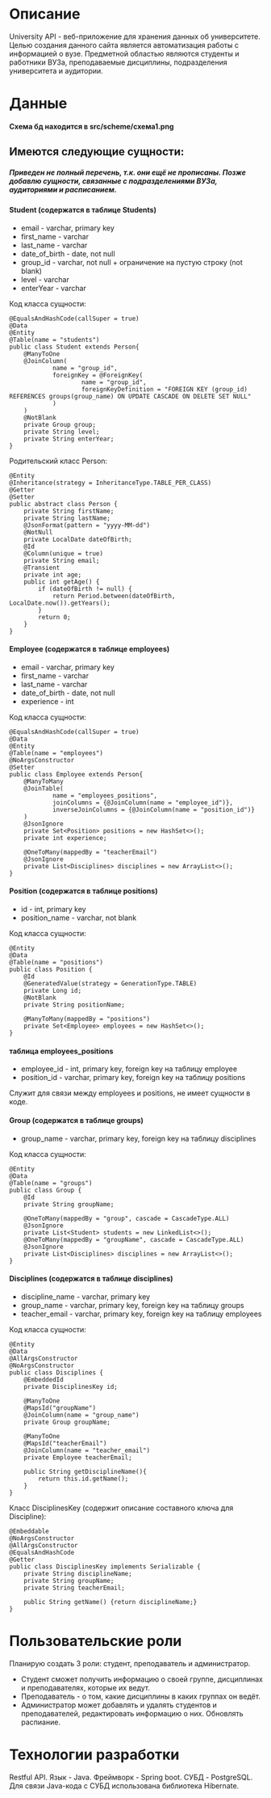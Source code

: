 # Описание
University API - веб-приложение для хранения данных об университете. Целью создания данного сайта является автоматизация работы с информацией о вузе. 
Предметной областью являются студенты и работники ВУЗа, преподаваемые дисциплины, подразделения университета и аудитории.

# Данные
#### Схема бд находится в src/scheme/схема1.png
## Имеются следующие сущности:
##### Приведен не полный перечень, т.к. они ещё не прописаны. Позже добавлю сущности, связанные с подразделениями ВУЗа, аудиториями и расписанием.

#### Student (содержатся в таблице Students)
- email - varchar, primary key
- first_name - varchar
- last_name - varchar
- date_of_birth - date, not null
- group_id - varchar, not null + ограничение на пустую строку (not blank)
- level - varchar
- enterYear - varchar

Код класса сущности:
```
@EqualsAndHashCode(callSuper = true)
@Data
@Entity
@Table(name = "students")
public class Student extends Person{
    @ManyToOne
    @JoinColumn(
            name = "group_id",
            foreignKey = @ForeignKey(
                    name = "group_id",
                    foreignKeyDefinition = "FOREIGN KEY (group_id) REFERENCES groups(group_name) ON UPDATE CASCADE ON DELETE SET NULL"
            )
    )
    @NotBlank
    private Group group;
    private String level;
    private String enterYear;
}
```



Родительский класс Person:
```
@Entity
@Inheritance(strategy = InheritanceType.TABLE_PER_CLASS)
@Getter
@Setter
public abstract class Person {
    private String firstName;
    private String lastName;
    @JsonFormat(pattern = "yyyy-MM-dd")
    @NotNull
    private LocalDate dateOfBirth;
    @Id
    @Column(unique = true)
    private String email;
    @Transient
    private int age;
    public int getAge() {
        if (dateOfBirth != null) {
            return Period.between(dateOfBirth, LocalDate.now()).getYears();
        }
        return 0;
    }
}
```

#### Employee (содержатся в таблице employees)
- email - varchar, primary key
- first_name - varchar
- last_name - varchar
- date_of_birth - date, not null
- experience - int

Код класса сущности:
```
@EqualsAndHashCode(callSuper = true)
@Data
@Entity
@Table(name = "employees")
@NoArgsConstructor
@Setter
public class Employee extends Person{
    @ManyToMany
    @JoinTable(
            name = "employees_positions",
            joinColumns = {@JoinColumn(name = "employee_id")},
            inverseJoinColumns = {@JoinColumn(name = "position_id")}
    )
    @JsonIgnore
    private Set<Position> positions = new HashSet<>();
    private int experience;

    @OneToMany(mappedBy = "teacherEmail")
    @JsonIgnore
    private List<Disciplines> disciplines = new ArrayList<>();
}
```

#### Position (содержатся в таблице positions)
- id - int, primary key
- position_name - varchar, not blank

Код класса сущности:
```
@Entity
@Data
@Table(name = "positions")
public class Position {
    @Id
    @GeneratedValue(strategy = GenerationType.TABLE)
    private Long id;
    @NotBlank
    private String positionName;

    @ManyToMany(mappedBy = "positions")
    private Set<Employee> employees = new HashSet<>();
}
```

#### таблица employees_positions
- employee_id - int, primary key, foreign key на таблицу employee
- position_id - varchar, primary key, foreign key на таблицу positions

Служит для связи между employees и positions, не имеет сущности в коде.

#### Group (содержатся в таблице groups)
- group_name - varchar, primary key, foreign key на таблицу disciplines

Код класса сущности:
```
@Entity
@Data
@Table(name = "groups")
public class Group {
    @Id
    private String groupName;

    @OneToMany(mappedBy = "group", cascade = CascadeType.ALL)
    @JsonIgnore
    private List<Student> students = new LinkedList<>();
    @OneToMany(mappedBy = "groupName", cascade = CascadeType.ALL)
    @JsonIgnore
    private List<Disciplines> disciplines = new ArrayList<>();
}
```

#### Disciplines (содержатся в таблице disciplines)
- discipline_name - varchar, primary key
- group_name - varchar, primary key, foreign key на таблицу groups
- teacher_email - varchar, primary key, foreign key на таблицу employees

Код класса сущности:
```
@Entity
@Data
@AllArgsConstructor
@NoArgsConstructor
public class Disciplines {
    @EmbeddedId
    private DisciplinesKey id;

    @ManyToOne
    @MapsId("groupName")
    @JoinColumn(name = "group_name")
    private Group groupName;

    @ManyToOne
    @MapsId("teacherEmail")
    @JoinColumn(name = "teacher_email")
    private Employee teacherEmail;

    public String getDisciplineName(){
        return this.id.getName();
    }
}
```

Класс DisciplinesKey (содержит описание составного ключа для Discipline):
```
@Embeddable
@NoArgsConstructor
@AllArgsConstructor
@EqualsAndHashCode
@Getter
public class DisciplinesKey implements Serializable {
    private String disciplineName;
    private String groupName;
    private String teacherEmail;

    public String getName() {return disciplineName;}
}
```

# Пользовательские роли
Планирую создать 3 роли: студент, преподаватель и администратор. 
- Студент сможет получить информацию о своей группе, дисциплинах и преподавателях, которые их ведут. 
- Преподаватель - о том, какие дисциплины в каких группах он ведёт. 
- Администратор может добавлять и удалять студентов и преподавателей, редактировать информацию о них. Обновлять распиание.
 
# Технологии разработки

Restful API.
Язык - Java.
Фреймворк - Spring boot.
СУБД - PostgreSQL.
Для связи Java-кода с СУБД использована библиотека Hibernate.
